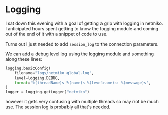 # Logging

I sat down this evening with a goal of getting a grip with logging in netmiko. I anticipated hours spent getting to know the logging module and coming out of the end of it with a snippet of code to use.

Turns out I just needed to add `session_log` to the connection parameters.

We can add a debug level log using the logging module and something along these lines:

```python
logging.basicConfig(
    filename="logs/netmiko_global.log",
    level=logging.DEBUG,
    format='%(threadName)s %(name)s %(levelname)s: %(message)s',
)
logger = logging.getLogger("netmiko")
```
however it gets very confusing with multiple threads so may not be much use. The session log is probably all that's needed.